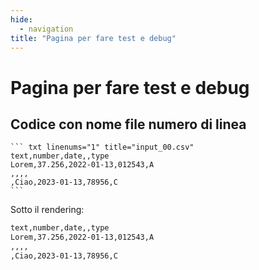 ```yaml
---
hide:
  - navigation
title: "Pagina per fare test e debug"
---
```


# Pagina per fare test e debug

## Codice con nome file numero di linea

````
``` txt linenums="1" title="input_00.csv"
text,number,date,,type
Lorem,37.256,2022-01-13,012543,A
,,,,
,Ciao,2023-01-13,78956,C
```
````

Sotto il rendering:

``` txt linenums="1" title="input_00.csv"
text,number,date,,type
Lorem,37.256,2022-01-13,012543,A
,,,,
,Ciao,2023-01-13,78956,C
```
